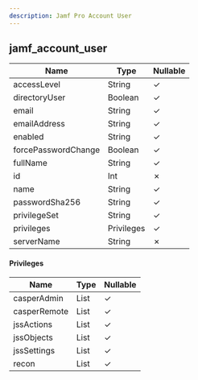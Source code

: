 ```yaml
---
description: Jamf Pro Account User
---
```

jamf_account_user
-----------------

| **Name**            | **Type**   | **Nullable** |
| ------------------- | ---------- | ------------ |
| accessLevel         | String     | &check;      |
| directoryUser       | Boolean    | &check;      |
| email               | String     | &check;      |
| emailAddress        | String     | &check;      |
| enabled             | String     | &check;      |
| forcePasswordChange | Boolean    | &check;      |
| fullName            | String     | &check;      |
| id                  | Int        | &cross;      |
| name                | String     | &check;      |
| passwordSha256      | String     | &check;      |
| privilegeSet        | String     | &check;      |
| privileges          | Privileges | &check;      |
| serverName          | String     | &cross;      |

#### Privileges
| **Name**     | **Type**     | **Nullable** |
| ------------ | ------------ | ------------ |
| casperAdmin  | List<String> | &check;      |
| casperRemote | List<String> | &check;      |
| jssActions   | List<String> | &check;      |
| jssObjects   | List<String> | &check;      |
| jssSettings  | List<String> | &check;      |
| recon        | List<String> | &check;      |
